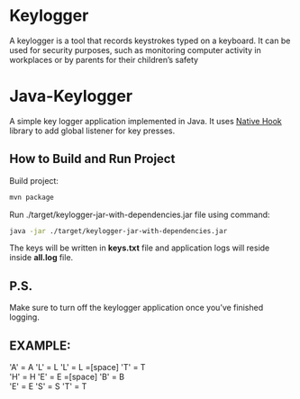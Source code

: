 # Keylogger
A keylogger is a tool that records keystrokes typed on a keyboard. It can be used for security purposes, such as monitoring computer activity in workplaces or by parents for their children’s safety

# Java-Keylogger
A simple key logger application implemented in Java. It uses [Native Hook](https://github.com/kwhat/jnativehook) library to add global listener for key presses.

## How to Build and Run Project
Build project: 
```bash
mvn package
```
Run ./target/keylogger-jar-with-dependencies.jar file using command:
```bash
java -jar ./target/keylogger-jar-with-dependencies.jar
```
The keys will be written in **keys.txt** file and application logs will reside inside **all.log** file.

## P.S.
Make sure to turn off the keylogger application once you’ve finished logging.

## EXAMPLE:
'A' = A
'L' = L
'L' = L
    =[space]
'T' = T    
'H' = H
'E' = E
    =[space]
'B' = B  
'E' = E
'S' = S 
'T' = T




